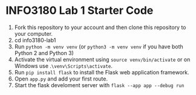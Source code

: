 # INFO3180 Lab 1 Starter Code 

1. Fork this repository to your account and then clone this repository to your computer.
2. cd info3180-lab1
3. Run `python -m venv venv` (or `python3 -m venv venv` if you have both Python 2 and Python 3)
4. Activate the virtual environment using `source venv/bin/activate` or on Windows use .`\venv\Scripts\activate`.
5. Run `pip install flask` to install the Flask web application framework.
6. Open `app.py` and add your first route.
7. Start the flask develoment server with `flask --app app --debug run`
